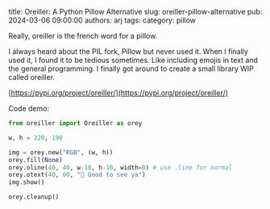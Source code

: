 title: Oreiller: A Python Pillow Alternative
slug: oreiller-pillow-alternative 
pub: 2024-03-06 09:00:00
authors: arj 
tags: category: pillow

Really, oreiller is the french word for a pillow.

I always heard about the PIL fork, Pillow but never used it. When I finally used it, I found it to be tedious sometimes. Like including emojis in text and the general programming. I finally got around to create a small library WIP called oreiller.

[https://pypi.org/project/oreiller/](https://pypi.org/project/oreiller/)


Code demo:

```py
from oreiller import Oreiller as orey

w, h = 220, 190

img = orey.new("RGB", (w, h)) 
orey.fill(None)
orey.oline(40, 40, w-10, h-10, width=0) # use .line for normal
orey.otext(40, 60, "👋 Good to see ya")
img.show() 

orey.cleanup()
```
